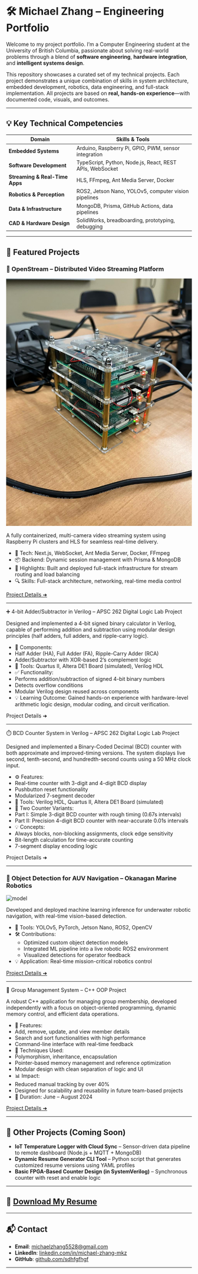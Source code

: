 # 🛠 Michael Zhang – Engineering Portfolio

Welcome to my project portfolio. I’m a Computer Engineering student at the University of British Columbia, passionate about solving real-world problems through a blend of **software engineering**, **hardware integration**, and **intelligent systems design**.

This repository showcases a curated set of my technical projects. Each project demonstrates a unique combination of skills in system architecture, embedded development, robotics, data engineering, and full-stack implementation. All projects are based on **real, hands-on experience**—with documented code, visuals, and outcomes.

---

## 💡 Key Technical Competencies

| Domain                | Skills & Tools                                                   |
|----------------------|------------------------------------------------------------------|
| **Embedded Systems** | Arduino, Raspberry Pi, GPIO, PWM, sensor integration             |
| **Software Development** | TypeScript, Python, Node.js, React, REST APIs, WebSocket    |
| **Streaming & Real-Time Apps** | HLS, FFmpeg, Ant Media Server, Docker                 |
| **Robotics & Perception** | ROS2, Jetson Nano, YOLOv5, computer vision pipelines       |
| **Data & Infrastructure** | MongoDB, Prisma, GitHub Actions, data pipelines           |
| **CAD & Hardware Design** | SolidWorks, breadboarding, prototyping, debugging          |

---

## 🚀 Featured Projects

### 📡 OpenStream – Distributed Video Streaming Platform
![streaming UI](https://github.com/superbolt08/OpenStream/blob/main/images/PiStack1.jpeg)

A fully containerized, multi-camera video streaming system using Raspberry Pi clusters and HLS for seamless real-time delivery.

- 🔧 Tech: Next.js, WebSocket, Ant Media Server, Docker, FFmpeg
- 📦 Backend: Dynamic session management with Prisma & MongoDB
- 🎯 Highlights: Built and deployed full-stack infrastructure for stream routing and load balancing
- 🔍 Skills: Full-stack architecture, networking, real-time media control

[Project Details ➜](https://github.com/superbolt08/OpenStream/blob/main/OpenStream_README.md)

---

➕ 4-bit Adder/Subtractor in Verilog – APSC 262 Digital Logic Lab Project

Designed and implemented a 4-bit signed binary calculator in Verilog, capable of performing addition and subtraction using modular design principles (half adders, full adders, and ripple-carry logic).
- 🧮 Components:
- Half Adder (HA), Full Adder (FA), Ripple-Carry Adder (RCA)
- Adder/Subtractor with XOR-based 2’s complement logic
- 🧰 Tools: Quartus II, Altera DE1 Board (simulated), Verilog HDL
- ✅ Functionality:
- Performs addition/subtraction of signed 4-bit binary numbers
- Detects overflow conditions
- Modular Verilog design reused across components
- 💡 Learning Outcome: Gained hands-on experience with hardware-level arithmetic logic design, modular coding, and circuit verification.

Project Details ➜

---

⏱️ BCD Counter System in Verilog – APSC 262 Digital Logic Lab Project

Designed and implemented a Binary-Coded Decimal (BCD) counter with both approximate and improved-timing versions. The system displays live second, tenth-second, and hundredth-second counts using a 50 MHz clock input.
- ⚙️ Features:
- Real-time counter with 3-digit and 4-digit BCD display
- Pushbutton reset functionality
- Modularized 7-segment decoder
- 🧰 Tools: Verilog HDL, Quartus II, Altera DE1 Board (simulated)
- 🧩 Two Counter Variants:
- Part I: Simple 3-digit BCD counter with rough timing (0.67s intervals)
- Part II: Precision 4-digit BCD counter with near-accurate 0.01s intervals
- 💡 Concepts:
- Always blocks, non-blocking assignments, clock edge sensitivity
- Bit-length calculation for time-accurate counting
- 7-segment display encoding logic

Project Details ➜

---

### 🎯 Object Detection for AUV Navigation – Okanagan Marine Robotics
![model](projects/Object-Detection-AUV/model_architecture.png)

Developed and deployed machine learning inference for underwater robotic navigation, with real-time vision-based detection.

- 🧠 Tools: YOLOv5, PyTorch, Jetson Nano, ROS2, OpenCV
- 🛠 Contributions:
  - Optimized custom object detection models
  - Integrated ML pipeline into a live robotic ROS2 environment
  - Visualized detections for operator feedback
- 💡 Application: Real-time mission-critical robotics control

[Project Details ➜](https://github.com/Okanagan-Marine-Robotics/okmr_auv)

---

👥 Group Management System – C++ OOP Project

A robust C++ application for managing group membership, developed independently with a focus on object-oriented programming, dynamic memory control, and efficient data operations.
- 🧩 Features:
- Add, remove, update, and view member details
- Search and sort functionalities with high performance
- Command-line interface with real-time feedback
- 🧠 Techniques Used:
- Polymorphism, inheritance, encapsulation
- Pointer-based memory management and reference optimization
- Modular design with clean separation of logic and UI
- 📊 Impact:
- Reduced manual tracking by over 40%
- Designed for scalability and reusability in future team-based projects
- 📅 Duration: June – August 2024

[Project Details ➜](https://github.com/sdhfgfhgf/Group-Management-System)

---

## 📂 Other Projects (Coming Soon)

- **IoT Temperature Logger with Cloud Sync** – Sensor-driven data pipeline to remote dashboard (Node.js + MQTT + MongoDB)
- **Dynamic Resume Generator CLI Tool** – Python script that generates customized resume versions using YAML profiles
- **Basic FPGA-Based Counter Design (in SystemVerilog)** – Synchronous counter with reset and enable logic

---

## 📄 [Download My Resume](https://www.dropbox.com/scl/fi/2f9vepmdo2c6utypyvvug/Michael-Zhang-CO-OP-Resume.pdf?rlkey=5uzeh0tdvxjb7pgp2di3kd5mv&st=fu1tlwxm&dl=0)

---

## 📬 Contact

- **Email**: michaelzhang5528@gmail.com  
- **LinkedIn**: [linkedin.com/in/michael-zhang-mkz](http://www.linkedin.com/in/micheal-zhang-mkz)  
- **GitHub**: [github.com/sdhfgfhgf](http://www.github.com/sdhfgfhgf)

---
